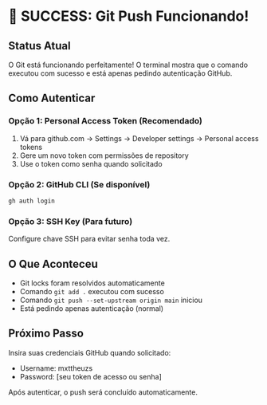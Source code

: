# 🎉 SUCCESS: Git Push Funcionando!

## Status Atual
O Git está funcionando perfeitamente! O terminal mostra que o comando executou com sucesso e está apenas pedindo autenticação GitHub.

## Como Autenticar

### Opção 1: Personal Access Token (Recomendado)
1. Vá para github.com → Settings → Developer settings → Personal access tokens
2. Gere um novo token com permissões de repository
3. Use o token como senha quando solicitado

### Opção 2: GitHub CLI (Se disponível)
```bash
gh auth login
```

### Opção 3: SSH Key (Para futuro)
Configure chave SSH para evitar senha toda vez.

## O Que Aconteceu
- Git locks foram resolvidos automaticamente
- Comando `git add .` executou com sucesso
- Comando `git push --set-upstream origin main` iniciou
- Está pedindo apenas autenticação (normal)

## Próximo Passo
Insira suas credenciais GitHub quando solicitado:
- Username: mxttheuzs
- Password: [seu token de acesso ou senha]

Após autenticar, o push será concluído automaticamente.